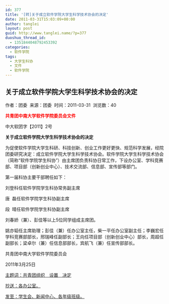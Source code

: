 ```yaml
---
id: 377
title: '[转]关于成立软件学院大学生科学技术协会的决定'
date: 2011-03-31T15:03:09+00:00
author: tanglei
layout: post
guid: http://www.tanglei.name/?p=377
duoshuo_thread_id:
  - 1351844048792453392
categories:
  - 软件学院
tags:
  - 大学生科协
  - 文件
  - 软件学院
---
```

## 关于成立软件学院大学生科学技术协会的决定

<div id="articleInfo">
  作者：团委  来源：团委  时间：2011-03-31  浏览数：40
</div>

<div id="articleText">
  <p>
    <strong><span style="color: #ff0000;">共青团中南大学软件学院委员会文件</span></strong>
  </p>
  
  <p>
    中大软团字【2011】2号
  </p>
  
  <p>
    <strong>关于成立软件学院大学生科学技术协会的决定</strong>
  </p>
  
  <p>
    为促使软件学院大学生科研、科技创新、创业工作更好更快、规范科学发展，经院团委研究决定：成立软件学院大学生科学技术协会。软件学院大学生科学技术协会（简称“软件学院学生科协”）由主席团负责科协日常工作，下设办公室、学科竞赛部、项目部（创新创业中心）、技术交流部、信息部、宣传部等部门。
  </p>
  
  <p>
    第一届科协主要干部聘任如下：
  </p>
  
  <p>
    刘登科任软件学院学生科协常务副主席
  </p>
  
  <p>
    唐  磊任软件学院学生科协副主席
  </p>
  
  <p>
    段  晴任软件学院学生科协副主席
  </p>
  
  <p>
    刘春娇（兼）、彭佳等以上5位同学组成主席团。
  </p>
  
  <p>
    姚亦韬任主席助理；彭佳（兼）任办公室主任，柴一平任办公室副主任；李巍宏任学科竞赛部部长，邢瑞峰任副部长；王向任项目部（创新创业中心）部长，周超任副部长；梁卓尔（兼）任信息部部长，宾航飞（兼）任宣传部部长。
  </p>
  
  <p>
    共青团中南大学软件学院委员会
  </p>
  
  <p>
    2011年3月25日
  </p>
  
  <p>
    <span style="text-decoration: underline;">主题词：</span><span style="text-decoration: underline;">共青团组织　设置　决定</span>
  </p>
  
  <p>
    <span style="text-decoration: underline;">抄送：各办公室。</span>
  </p>
  
  <p>
    <span style="text-decoration: underline;">发至：学生会、新闻中心、各年级班级。</span>
  </p>
</div>
